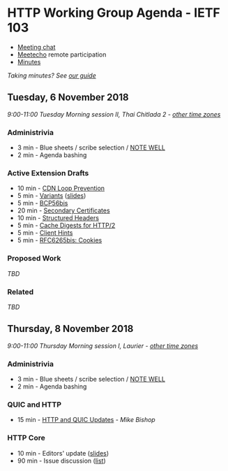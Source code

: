 # HTTP Working Group Agenda - IETF 103

* [Meeting chat](xmpp:httpbis@jabber.ietf.org?join)
* [Meetecho](http://www.meetecho.com/ietf103/httpbis) remote participation
* [Minutes](http://etherpad.tools.ietf.org:9000/p/ietf103httpbis)

*Taking minutes? See [our guide](https://github.com/httpwg/wiki/wiki/TakingMinutes)*


## Tuesday, 6 November 2018

_9:00-11:00	Tuesday Morning session II, Thai Chitlada 2 - [other time zones](https://www.timeanddate.com/worldclock/fixedtime.html?msg=HTTP+WG+Meeting&iso=20181106T09&p1=28&ah=2)_

### Administrivia

*  3 min - Blue sheets / scribe selection / [NOTE WELL](https://www.ietf.org/about/note-well/)
*  2 min - Agenda bashing

### Active Extension Drafts

* 10 min - [CDN Loop Prevention](https://tools.ietf.org/html/draft-ietf-httpbis-cdn-loop)
*  5 min - [Variants](https://tools.ietf.org/html/draft-ietf-httpbis-variants) ([slides](https://github.com/httpwg/wg-materials/blob/gh-pages/ietf102/variants.pdf))
*  5 min - [BCP56bis](https://tools.ietf.org/html/draft-ietf-httpbis-bcp56bis)
* 20 min - [Secondary Certificates](https://tools.ietf.org/html/draft-ietf-httpbis-http2-secondary-certs)
* 10 min - [Structured Headers](https://tools.ietf.org/html/draft-ietf-httpbis-header-structure)
*  5 min - [Cache Digests for HTTP/2](https://tools.ietf.org/html/draft-ietf-httpbis-cache-digest)
*  5 min - [Client Hints](https://tools.ietf.org/html/draft-ietf-httpbis-client-hints)
*  5 min - [RFC6265bis: Cookies](https://tools.ietf.org/html/draft-ietf-httpbis-rfc6265bis)

### Proposed Work

_TBD_

### Related

_TBD_

## Thursday, 8 November 2018

_9:00-11:00	Thursday Morning session I, Laurier - [other time zones](https://www.timeanddate.com/worldclock/fixedtime.html?msg=HTTP+WG+Meeting&iso=20181108T09&p1=28&ah=2)_

### Administrivia

*  3 min - Blue sheets / scribe selection / [NOTE WELL](https://www.ietf.org/about/note-well/)
*  2 min - Agenda bashing

### QUIC and HTTP

* 15 min - [HTTP and QUIC Updates](https://tools.ietf.org/html/draft-ietf-quic-http) - *Mike Bishop* 

### HTTP Core

* 10 min - Editors' update ([slides](https://github.com/httpwg/wg-materials/blob/gh-pages/ietf102/ietf-102-httptre.pdf))
* 90 min - Issue discussion ([list](https://github.com/httpwg/http-core/labels/discuss))

